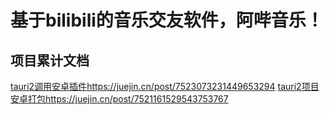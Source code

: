 # 基于bilibili的音乐交友软件，阿哔音乐！


## 项目累计文档

[tauri2调用安卓插件](https://juejin.cn/post/7523073231449653294)https://juejin.cn/post/7523073231449653294
[tauri2项目安卓打包](https://juejin.cn/post/7521161529543753767)https://juejin.cn/post/7521161529543753767
